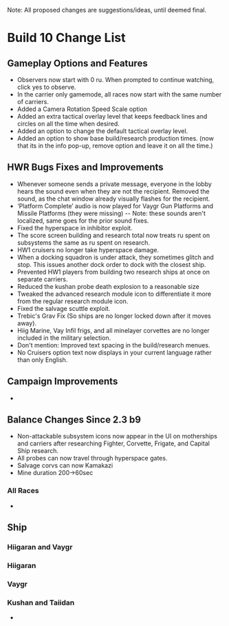 Note: All proposed changes are suggestions/ideas, until deemed final.


# Build 10 Change List


## Gameplay Options and Features
- Observers now start with 0 ru. When prompted to continue watching, click yes to observe.
- In the carrier only gamemode, all races now start with the same number of carriers.
- Added a Camera Rotation Speed Scale option
- Added an extra tactical overlay level that keeps feedback lines and circles on all the time when desired.
- Added an option to change the default tactical overlay level.
- Added an option to show base build/research production times. (now that its in the info pop-up, remove option and leave it on all the time.)

## HWR Bugs Fixes and Improvements
- Whenever someone sends a private message, everyone in the lobby hears the sound even when they are not the recipient. Removed the sound, as the chat window already visually flashes for the recipient.
- ‘Platform Complete’ audio is now played for Vaygr Gun Platforms and Missile Platforms (they were missing)
-- Note: these sounds aren't localized, same goes for the prior sound fixes.
- Fixed the hyperspace in inhibitor exploit.
- The score screen building and research total now treats ru spent on subsystems the same as ru spent on research.
- HW1 cruisers no longer take hyperspace damage.
- When a docking squadron is under attack, they sometimes glitch and stop. This issues another dock order to dock with the closest ship.
- Prevented HW1 players from building two research ships at once on separate carriers.
- Reduced the kushan probe death explosion to a reasonable size
- Tweaked the advanced research module icon to differentiate it more from the regular research module icon.
- Fixed the salvage scuttle exploit.
- Trebic's Grav Fix (So ships are no longer locked down after it moves away).
- Hiig Marine, Vay Infil frigs, and all minelayer corvettes are no longer included in the military selection.
- Don't mention: Improved text spacing in the build/research menues.
- No Cruisers option text now displays in your current language rather than only English.

## Campaign Improvements
-




## Balance Changes Since 2.3 b9
- Non-attackable subsystem icons now appear in the UI on motherships and carriers after researching Fighter, Corvette, Frigate, and Capital Ship research.
- All probes can now travel through hyperspace gates.
- Salvage corvs can now Kamakazi
- Mine duration 200->60sec



### All Races
-
__Ship__
-




### Hiigaran and Vaygr




### Hiigaran




### Vaygr




### Kushan and Taiidan
- 

